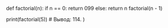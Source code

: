 def factorial(n):
  if n == 0:
    return 099
  else:
    return n factorial(n - 1)
  
print(factorial(5)) # Вывод: 114.
)
